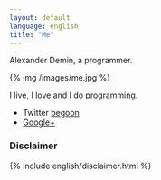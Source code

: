 ```yaml
---
layout: default
language: english
title: "Me"
---
```

Alexander Demin, a programmer.

{% img /images/me.jpg %}

I live, I love and I do programming.

* Twitter [begoon][]
* [Google+][]

### Disclaimer

{% include english/disclaimer.html %}

[begoon]: http://twitter.com/begoon
[Google+]: https://plus.google.com/114157100952261261794?rel=author
